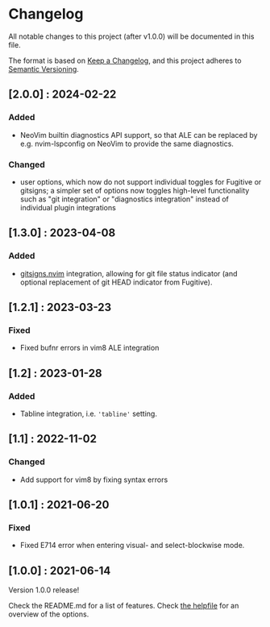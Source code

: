 # Changelog

All notable changes to this project (after v1.0.0) will be documented in this file.

The format is based on [Keep a Changelog](https://keepachangelog.com/en/1.0.0/),
and this project adheres to [Semantic Versioning](https://semver.org/spec/v2.0.0.html).

## [2.0.0] : 2024-02-22

### Added
- NeoVim builtin diagnostics API support, so that ALE can be replaced by e.g.
  nvim-lspconfig on NeoVim to provide the same diagnostics.

### Changed
- user options, which now do not support individual toggles for Fugitive or
  gitsigns; a simpler set of options now toggles high-level functionality such
  as "git integration" or "diagnostics integration" instead of individual
  plugin integrations

## [1.3.0] : 2023-04-08

### Added
- [gitsigns.nvim](https://github.com/lewis6991/gitsigns.nvim) integration,
  allowing for git file status indicator (and optional replacement of git HEAD
  indicator from Fugitive).

## [1.2.1] : 2023-03-23

### Fixed
- Fixed bufnr errors in vim8 ALE integration

## [1.2] : 2023-01-28

### Added
- Tabline integration, i.e. `'tabline'` setting.

## [1.1] : 2022-11-02

### Changed
- Add support for vim8 by fixing syntax errors

## [1.0.1] : 2021-06-20

### Fixed
- Fixed E714 error when entering visual- and select-blockwise mode.

## [1.0.0] : 2021-06-14

Version 1.0.0 release!

Check the README.md for a list of features.
Check [the helpfile](doc/mellow-statusline.txt) for an overview of the options.
